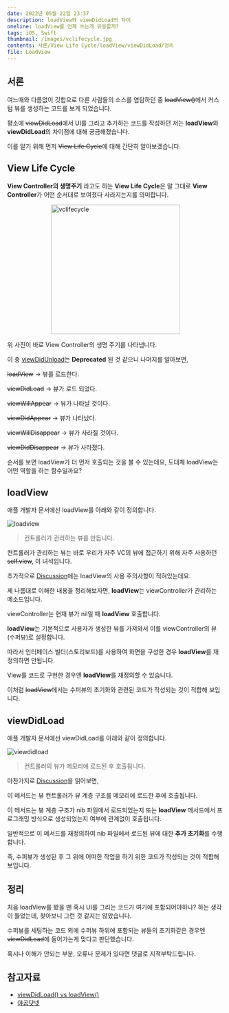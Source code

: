 ```yaml
---
date: 2022년 05월 22일 23:37
description: loadView와 viewDidLoad의 차이
oneline: loadView를 언제 쓰는게 유용할까?
tags: iOS, Swift
thumbnail: /images/vclifecycle.jpg
contents: 서론/View Life Cycle/loadView/viewDidLoad/정리
file: LoadView
---
```


## 서론

여느때와 다름없이 깃헙으로 다른 사람들의 소스를 염탐하던 중 ~~loadView()~~에서 커스텀 뷰를 생성하는 코드를 보게 되었습니다.

평소에 ~~viewDidLoad~~에서 UI를 그리고 추가하는 코드를 작성하던 저는 **loadView**와 **viewDidLoad**의 차이점에 대해 궁금해졌습니다.

이를 알기 위해 먼저 ~~View Life Cycle~~에 대해 간단히 알아보겠습니다. 

## View Life Cycle

**View Controller의 생명주기** 라고도 하는 **View Life Cycle**은 말 그대로 **View Controller**가 어떤 순서대로 보여졌다 사라지는지를 의미합니다.

<img style="width: 300px;margin: auto;display: block;" alt="vclifecycle" src="/images/vclifecycle.jpg"/>

위 사진이 바로 View Controller의 생명 주기를 나타냅니다. 

이 중 [viewDidUnload](https://developer.apple.com/documentation/uikit/uiviewcontroller/1621383-viewdidunload)는 **Deprecated** 된 것 같으니 나머지를 알아보면,

~~loadView~~ -> 뷰를 로드한다.

~~viewDidLoad~~ -> 뷰가 로드 되었다.

~~viewWillAppear~~ -> 뷰가 나타날 것이다.

~~viewDidAppear~~ -> 뷰가 나타났다.

~~viewWillDisappear~~ -> 뷰가 사라질 것이다.

~~viewDidDisappear~~ -> 뷰가 사라졌다.

순서를 보면 loadView가 더 먼저 호출되는 것을 볼 수 있는데요, 도대체 loadView는 어떤 역할을 하는 함수일까요?

## loadView

애플 개발자 문서에선 loadView를 아래와 같이 정의합니다.

<img alt="loadview" src="/images/loadview.png"/>

> 컨트롤러가 관리하는 뷰를 만듭니다.

컨트롤러가 관리하는 뷰는 바로 우리가 자주 VC의 뷰에 접근하기 위해 자주 사용하던 ~~self.view~~, 이 녀석입니다.

추가적으로 [Discussion](https://developer.apple.com/documentation/uikit/uiviewcontroller/1621454-loadview)에는 loadView의 사용 주의사항이 적혀있는데요.

제 나름대로 이해한 내용을 정리해보자면, **loadView**는 viewController가 관리하는 메소드입니다.

viewController는 현재 뷰가 nil일 때 **loadView** 호출합니다. 

**loadView**는 기본적으로 사용자가 생성한 뷰를 가져와서 이를 viewController의 뷰(수퍼뷰)로 설정합니다.

따라서 인터페이스 빌더(스토리보드)를 사용하여 화면을 구성한 경우 **loadView**를 재정의하면 안됩니다.

View를 코드로 구현한 경우엔 **loadView**를 재정의할 수 있습니다.

이처럼 ~~loadView~~에서는 수퍼뷰의 초기화와 관련된 코드가 작성되는 것이 적합해 보입니다.

## viewDidLoad

애플 개발자 문서에선 viewDidLoad를 아래와 같이 정의합니다.

<img alt="viewdidload" src="/images/viewdidload.png"/>

> 컨트롤러의 뷰가 메모리에 로드된 후 호출됩니다.

마찬가지로 [Discussion](https://developer.apple.com/documentation/uikit/uiviewcontroller/1621495-viewdidload)을 읽어보면,

이 메서드는 뷰 컨트롤러가 뷰 계층 구조를 메모리에 로드한 후에 호출됩니다. 

이 메서드는 뷰 계층 구조가 nib 파일에서 로드되었는지 또는 **loadView** 메서드에서 프로그래밍 방식으로 생성되었는지 여부에 관계없이 호출됩니다.

일반적으로 이 메서드를 재정의하여 nib 파일에서 로드된 뷰에 대한 **추가 초기화**를 수행합니다.

즉, 수퍼뷰가 생성된 후 그 위에 어떠한 작업을 하기 위한 코드가 작성되는 것이 적합해 보입니다.

## 정리

처음 loadView를 봤을 땐 혹시 UI를 그리는 코드가 여기에 포함되어야하나? 하는 생각이 들었는데, 찾아보니 그런 것 같지는 않았습니다.

수퍼뷰를 세팅하는 코드 외에 수퍼뷰 하위에 포함되는 뷰들의 초기화같은 경우엔 ~~viewDidLoad~~에 들어가는게 맞다고 판단했습니다.

혹시나 이해가 안되는 부분, 오류나 문제가 있다면 댓글로 지적부탁드립니다.

## 참고자료
<ul>
<li>
    <a href="https://medium.com/yay-its-erica/viewdidload-vs-loadview-swift3-47f4ad195602">viewDidLoad() vs loadView()</a>
</li>
<li>
    <a href="https://yagom.net/forums/topic/loadview%EC%99%80-viewdidload-%EC%B0%A8%EC%9D%B4%EC%97%90-%EB%8C%80%ED%95%9C-%EC%A7%88%EB%AC%B8%EC%9E%85%EB%8B%88%EB%8B%A4/">야곰닷넷</a>
</li>
</ul>

